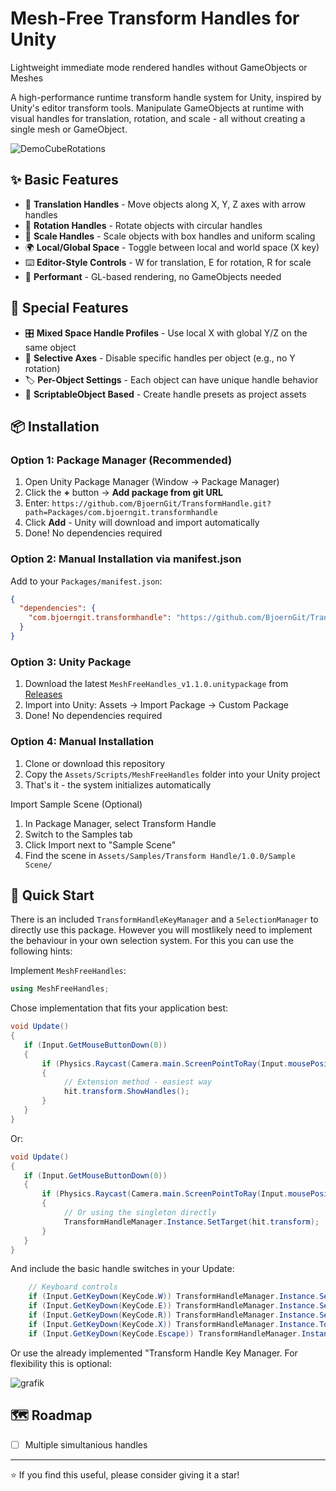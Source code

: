 # Mesh-Free Transform Handles for Unity
Lightweight immediate mode rendered handles without GameObjects or Meshes

A high-performance runtime transform handle system for Unity, inspired by Unity's editor transform tools. Manipulate GameObjects at runtime with visual handles for translation, rotation, and scale - all without creating a single mesh or GameObject.

![DemoCubeRotations](https://github.com/user-attachments/assets/49f689b6-0f94-434a-a608-2b7d8a08e8a7)

## ✨ Basic Features

- 🎯 **Translation Handles** - Move objects along X, Y, Z axes with arrow handles
- 🔄 **Rotation Handles** - Rotate objects with circular handles
- 📏 **Scale Handles** - Scale objects with box handles and uniform scaling
- 🌍 **Local/Global Space** - Toggle between local and world space (X key)
- ⌨️ **Editor-Style Controls** - W for translation, E for rotation, R for scale
- 🚀 **Performant** - GL-based rendering, no GameObjects needed

## 🌟 Special Features
- 🎛️ **Mixed Space Handle Profiles** - Use local X with global Y/Z on the same object
- 🚫 **Selective Axes** - Disable specific handles per object (e.g., no Y rotation)
- 🏷️ **Per-Object Settings** - Each object can have unique handle behavior
- 💾 **ScriptableObject Based** - Create handle presets as project assets

## 📦 Installation

### Option 1: Package Manager (Recommended)
1. Open Unity Package Manager (Window → Package Manager)
2. Click the **+** button → **Add package from git URL**
3. Enter: `https://github.com/BjoernGit/TransformHandle.git?path=Packages/com.bjoerngit.transformhandle`
4. Click **Add** - Unity will download and import automatically
5. Done! No dependencies required

### Option 2: Manual Installation via manifest.json
Add to your `Packages/manifest.json`:
```json
{
  "dependencies": {
    "com.bjoerngit.transformhandle": "https://github.com/BjoernGit/TransformHandle.git?path=Packages/com.bjoerngit.transformhandle"
  }
}
```

### Option 3: Unity Package 
1. Download the latest `MeshFreeHandles_v1.1.0.unitypackage` from [Releases](https://github.com/BjoernGit/TransformHandle/releases)
2. Import into Unity: Assets → Import Package → Custom Package
3. Done! No dependencies required

### Option 4: Manual Installation
1. Clone or download this repository
2. Copy the `Assets/Scripts/MeshFreeHandles` folder into your Unity project
3. That's it - the system initializes automatically

Import Sample Scene (Optional)

1. In Package Manager, select Transform Handle
2. Switch to the Samples tab
3. Click Import next to "Sample Scene"
4. Find the scene in `Assets/Samples/Transform Handle/1.0.0/Sample Scene/`

## 🚀 Quick Start

There is an included `TransformHandleKeyManager` and a `SelectionManager` to directly use this package.
However you will mostlikely need to implement the behaviour in your own selection system. For this you can use the following hints:

Implement `MeshFreeHandles`:
```csharp
using MeshFreeHandles;
```

Chose implementation that fits your application best:

```csharp
void Update()
{
   if (Input.GetMouseButtonDown(0))
   {
       if (Physics.Raycast(Camera.main.ScreenPointToRay(Input.mousePosition), out var hit))
       {
            // Extension method - easiest way
            hit.transform.ShowHandles();
       }
   }
}
```

Or: 

```csharp
void Update()
{
   if (Input.GetMouseButtonDown(0))
   {
       if (Physics.Raycast(Camera.main.ScreenPointToRay(Input.mousePosition), out var hit))
       {
            // Or using the singleton directly
            TransformHandleManager.Instance.SetTarget(hit.transform);
       }
   }
}

```

And include the basic handle switches in your Update:

```csharp
    // Keyboard controls
    if (Input.GetKeyDown(KeyCode.W)) TransformHandleManager.Instance.SetTranslationMode();
    if (Input.GetKeyDown(KeyCode.E)) TransformHandleManager.Instance.SetRotationMode();
    if (Input.GetKeyDown(KeyCode.R)) TransformHandleManager.Instance.SetScaleMode();
    if (Input.GetKeyDown(KeyCode.X)) TransformHandleManager.Instance.ToggleHandleSpace();
    if (Input.GetKeyDown(KeyCode.Escape)) TransformHandleManager.Instance.ClearTarget();
```



Or use the already implemented "Transform Handle Key Manager.
For flexibility this is optional:

![grafik](https://github.com/user-attachments/assets/61fd9cbf-f47b-4331-85fa-3034165a1140)

## 🗺️ Roadmap
- [ ] Multiple simultanious handles

---
⭐ If you find this useful, please consider giving it a star!
